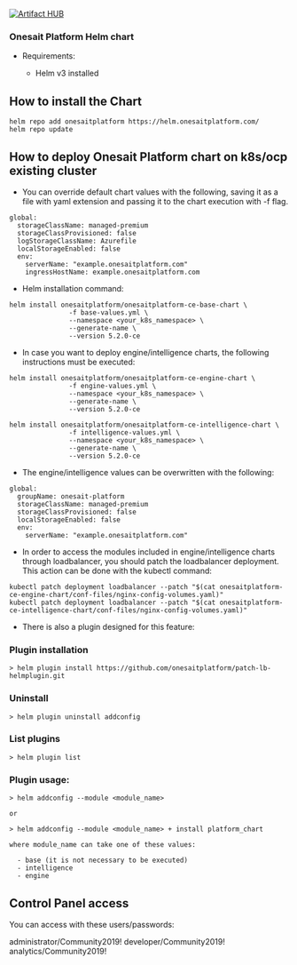 [![Artifact HUB](https://img.shields.io/endpoint?url=https://artifacthub.io/badge/repository/onesaitplatformhelmchart)](https://artifacthub.io/packages/search?repo=onesaitplatformhelmchart)

### Onesait Platform Helm chart

- Requirements:

  - Helm v3 installed

## How to install the Chart

```
helm repo add onesaitplatform https://helm.onesaitplatform.com/
helm repo update
```

## How to deploy Onesait Platform chart on k8s/ocp existing cluster

- You can override default chart values with the following, saving it as a file with yaml extension and passing it to the chart execution with -f flag.

```
global:
  storageClassName: managed-premium
  storageClassProvisioned: false
  logStorageClassName: Azurefile
  localStorageEnabled: false
  env:
    serverName: "example.onesaitplatform.com"
    ingressHostName: example.onesaitplatform.com
```

- Helm installation command:

```
helm install onesaitplatform/onesaitplatform-ce-base-chart \
               -f base-values.yml \
               --namespace <your_k8s_namespace> \
               --generate-name \
               --version 5.2.0-ce
```

- In case you want to deploy engine/intelligence charts, the following instructions must be executed:

```
helm install onesaitplatform/onesaitplatform-ce-engine-chart \
               -f engine-values.yml \
               --namespace <your_k8s_namespace> \
               --generate-name \
               --version 5.2.0-ce
```

```
helm install onesaitplatform/onesaitplatform-ce-intelligence-chart \
               -f intelligence-values.yml \
               --namespace <your_k8s_namespace> \
               --generate-name \
               --version 5.2.0-ce
```

- The engine/intelligence values can be overwritten with the following:

```
global:
  groupName: onesait-platform
  storageClassName: managed-premium
  storageClassProvisioned: false
  localStorageEnabled: false
  env:
    serverName: "example.onesaitplatform.com"
```

- In order to access the modules included in engine/intelligence charts through loadbalancer, you should patch the loadbalancer deployment. This action can be done with the kubectl command:

```
kubectl patch deployment loadbalancer --patch "$(cat onesaitplatform-ce-engine-chart/conf-files/nginx-config-volumes.yaml)"
kubectl patch deployment loadbalancer --patch "$(cat onesaitplatform-ce-intelligence-chart/conf-files/nginx-config-volumes.yaml)"
```

- There is also a plugin designed for this feature:

### Plugin installation

```
> helm plugin install https://github.com/onesaitplatform/patch-lb-helmplugin.git
```

### Uninstall

```
> helm plugin uninstall addconfig
```

### List plugins

```
> helm plugin list
```

### Plugin usage:

```
> helm addconfig --module <module_name>

or

> helm addconfig --module <module_name> + install platform_chart

where module_name can take one of these values:

  - base (it is not necessary to be executed)
  - intelligence
  - engine
```
## Control Panel access

You can access with these users/passwords:

administrator/Community2019!
developer/Community2019!
analytics/Community2019!
